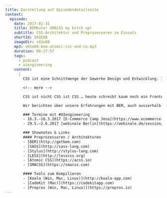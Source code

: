 ```yaml
---
title: Darstellung auf Episodendetailseite
context:
  episode:
    date: 2017-01-31
    title: BEMbule! SMACSS my bitch up!
    subtitle: CSS-Architektur und Preprozessoren im Einsatz
    shortId: S01E08
    imageDir: s01e08
    mp3: s01e08-bem-atomic-css-und-co.mp3
    duration: 00:27:57
    tags:
      - podcast
      - uiengineering
    content: 
      |
        CSS ist eine Schnittmenge der Gewerke Design und Entwicklung. In der achten Folge des UIengineering Podcasts sprechen wir heute darüber wie wir CSS schreiben, welche Tools wir nutzen und welche Architekturen es gibt.

        <!-- more -->

        CSS ist nicht CSS ist CSS … heute schreibt kaum noch ein Frontend-Entwickler direkt CSS. Wer sich viel Arbeit und Zeit sparen will, der nutzt einen Preprozessor. Welchen aber nutzt man am besten? Was steckt hinter diesen Tools? Und ist das schon wieder etwas, was ein Designer lernen muss, der womöglich gerade seine ersten Schritte in CSS gemacht hat?

        Wir berichten über unsere Erfahrungen mit BEM, auch ausserhalb der Design-und-Entwickler-Schnittmenge, warum das Konzept gut zu Atomic Design passt und was man sonst noch so beachten kann und sollte. Keine reine Entwicklerfolge, im Gegenteil.

        ### Termine mit #UIengineering
        - 16.3.–18.3.2017 [E-Commerce Camp Jena](https://www.ecommerce-camp.de/redner-sessions/sessions-2017/)
        - 29.5.–2.6.2017 [webinale Berlin](https://webinale.de/session/design-development-und-dazwischen/)

        ### Shownotes & Links
        #### Preprozessoren / Architekturen
        - [BEM](http://getbem.com)
        - [SASS](http://sass-lang.com)
        - [Stylus](http://stylus-lang.com)
        - [LESS](http://lesscss.org)
        - [Atomic CSS](https://acss.io)
        - [SMACSS](https://smacss.com)

        #### Tools zum Kompilieren 
        - [Koala (Win, Mac, Linux)](http://koala-app.com)
        - [CodeKit (Mac)](https://codekitapp.com)
        - [Prepros (Win, Mac, Linux)](https://prepros.io)
---
```

